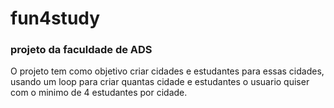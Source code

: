 # fun4study
### projeto da faculdade de ADS 

O projeto tem como objetivo criar cidades e estudantes para essas cidades,
usando um loop para criar quantas cidade e estudantes o usuario quiser 
com o minimo de 4 estudantes por cidade.
